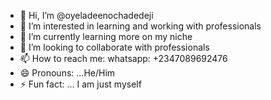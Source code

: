 - 👋 Hi, I’m @oyeladeenochadedeji
- 👀 I’m interested in learning and working with professionals
- 🌱 I’m currently learning more on my niche
- 💞️ I’m looking to collaborate with professionals 
- 📫 How to reach me: whatsapp: +2347089692476 
- 😄 Pronouns: ...He/Him
- ⚡ Fun fact: ... I am just myself

<!---
oyeladeenochadedeji/oyeladeenochadedeji is a ✨ special ✨ repository because its `README.md` (this file) appears on your GitHub profile.
You can click the Preview link to take a look at your changes.
--->

